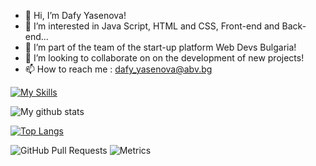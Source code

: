- 👋 Hi, I’m Dafy Yasenova!
- 👀 I’m interested in Java Script, HTML and CSS, Front-end and Back-end...
- 🌱 I’m part of the team of the start-up platform Web Devs Bulgaria!
- 💞️ I’m looking to collaborate on on the development of new projects!
- 📫 How to reach me :
dafy_yasenova@abv.bg


[![My Skills](https://skillicons.dev/icons?i=js,vscode,react,html,css,nodejs,expressjs,mongodb,postman,postgres,git,angular,sass,ts,docker,handelbars,jwt,jira,nodemoon)](https://skillicons.dev)

 <img align="center" src="https://github-readme-streak-stats.herokuapp.com?user=DafyYasenova&theme=vue-dark&hide_border=true&date_format=M%20j%5B%2C%20Y%5D" alt="My github stats" />

[![Top Langs](https://github-readme-stats.vercel.app/api/top-langs/?username=DafyYasenova&layout=compact&theme=tokyonight)](https://github.com/DafyYasenova/github-readme-stats)

![GitHub Pull Requests](https://github-readme-stats.vercel.app/api?username=DafyYasenova&show_icons=true&hide=issues,contribs&count_private=true)
![Metrics](https://metrics.lecoq.io/DafyYasenova?template=classic&base.activity=0&base.community=0&base.repositories=0&base.metadata=0&plugin=prs&plugin.prs=true)


